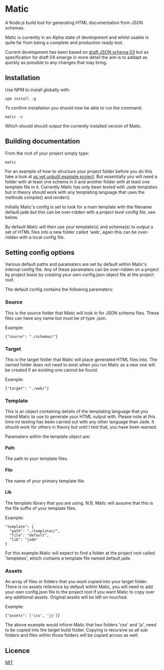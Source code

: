# Matic
A Node.js build tool for generating HTML documentation from JSON schemas.

Matic is currently in an Alpha state of development and whilst usable is quite far from being a complete and production ready tool.

Current development has been based on [draft JSON schema 03](http://tools.ietf.org/html/draft-zyp-json-schema-03) but as specification for draft 04 emerge in more detail the aim is to addapt as quickly as possible to any changes that may bring.

## Installation
Use NPM to install globally with:

    npm install -g

To confirm installation you should now be able to run the command:

    matic -v

Which should should output the currently installed version of Matic.

## Building documentation
From the root of your project simply type:

    matic

For an example of how to structure your project folder before you do this take a look at [as yet unbuilt example project](https://github.com/mattyod/schema-simple-example). But essentially you will need a folder with at least one schema in it and another folder with at least one template file in it. Currently Matic has only been tested with Jade templates but in theory should work with any templating language that uses the methods compile() and render().

Initially Matic's config is set to look for a main template with the filename default.jade but this can be over-ridden with a project level config file, see below.

By default Matic will then use your template(s) and schema(s) to output a set of HTML files into a new folder called 'web', again this can be over-ridden with a local config file.

## Setting config options
Various default paths and paramaters are set by default within Matic's internal config file. Any of these paramaters can be over-ridden on a project by project basis by creating your own config.json object file at the project root.

The default config contains the following paramaters:

### Source
This is the source folder that Matic will look in for JSON schema files. These files can have any name but must be of type .json.

Example:

    {"source": "./schemas/"}

### Target
This is the target folder that Matic will place generated HTML files into. The named folder does not need to exist when you run Matic as a new one will be created if an existing one cannot be found.

Example:

    {"target": "./web/"}

### Template
This is an object containing details of the templating language that you intend Matic to use to generate your HTML output with. Please note at this time no testing has been carried out with any other language than Jade. It should work for others in theory but until I test that, you have been warned.

Paramaters within the template object are:

#### Path
The path to your template files.

#### File
The name of your primary template file.

#### Lib
The template library that you are using. N.B. Matic will assume that this is the file suffix of your template files.

Example:

    "template": {
      "path": "./templates/",
      "file": "default",
      "lib": "jade"
    }

For this example Matic will expect to find a folder at the project root called 'templates', which contains a template file named default.jade.

### Assets
An array of files or folders that you want copied into your target folder. There is no assets reference by default within Matic, you will need to add your own config.json file to the project root if you want Matic to copy over any additional assets. Original assets will be left un-touched.

Example:

    {"assets": ['css', 'js']}

The above example would inform Matic that two folders 'css' and 'js', need to be copied into the target build folder. Copying is recursive so all sub folders and files within those folders will be copied across as well.

## Licence

[MIT](https://github.com/mattyod/matics/blob/master/LICENSE)